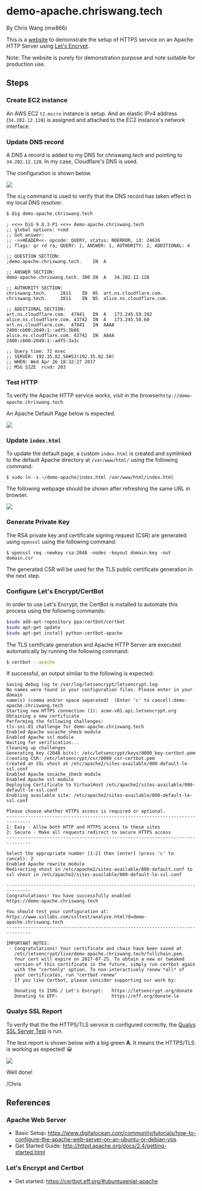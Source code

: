 # demo-apache.chriswang.tech

By Chris Wang (mw866)

This is a [website](https://demo-apache.chriswang.tech/) to demonstrate the setup of HTTPS service on an Apache HTTP Server using [Let's Encrypt](https://letsencrypt.org/).

Note: The website is purely for demonstration purpose and note suitable for production use.

## Steps
### Create EC2 instance
An AWS EC2 `t2.micro` instance is setup. And an elastic IPv4 address (`34.202.12.128`) is assigned and attached to the EC2 instance's network interface.

### Update DNS record

A DNS `A` record is added to my DNS for chriswang.tech and pointing to `34.202.12.128`. In my case, Cloudflare's DNS is used.

 The configuration is shown below.

![](images/dns.png)

The `dig` command is used to verify that the DNS record has taken effect in my local DNS resolver.

```bash
$ dig demo-apache.chriswang.tech
```

    ; <<>> DiG 9.8.3-P1 <<>> demo-apache.chriswang.tech
    ;; global options: +cmd
    ;; Got answer:
    ;; ->>HEADER<<- opcode: QUERY, status: NOERROR, id: 24626
    ;; flags: qr rd ra; QUERY: 1, ANSWER: 1, AUTHORITY: 2, ADDITIONAL: 4
    
    ;; QUESTION SECTION:
    ;demo-apache.chriswang.tech.	IN	A
    
    ;; ANSWER SECTION:
    demo-apache.chriswang.tech. 300	IN	A	34.202.12.128
    
    ;; AUTHORITY SECTION:
    chriswang.tech.		2811	IN	NS	art.ns.cloudflare.com.
    chriswang.tech.		2811	IN	NS	alice.ns.cloudflare.com.
    
    ;; ADDITIONAL SECTION:
    art.ns.cloudflare.com.	47841	IN	A	173.245.59.102
    alice.ns.cloudflare.com. 43742	IN	A	173.245.58.60
    art.ns.cloudflare.com.	47841	IN	AAAA	2400:cb00:2049:1::adf5:3b66
    alice.ns.cloudflare.com. 43742	IN	AAAA	2400:cb00:2049:1::adf5:3a3c
    
    ;; Query time: 72 msec
    ;; SERVER: 192.35.82.50#53(192.35.82.50)
    ;; WHEN: Wed Apr 26 18:32:27 2017
    ;; MSG SIZE  rcvd: 203


### Test HTTP
To verify the Apache HTTP service works, visit in the browser`http://demo-apache.chriswang.tech`.

An Apache Default Page below is expected.

![](images/default_apache.png)



### Update `index.html`

To update the default page, a custom `index.html` is created and symlinked to the default Apache directory at `/var/www/html/` using the following command:

`$ sudo ln -s ~/demo-apache/index.html /var/www/html/index.html`

The following webpage should be shown after refreshing the same URL in browser.

![](images/index_html.png)

### Generate Private Key

The RSA private key and certificate signing request (CSR) are generated using `openssl` using the following command:

`$ openssl req -newkey rsa:2048 -nodes -keyout domain.key -out domain.csr`

The generated CSR will be used for the TLS public certificate generation in the next step.

### Configure Let's Encrypt/CertBot

In order to use Let's Encrypt, the CertBot is installed to automate this process using the following commands:
```bash
$sudo add-apt-repository ppa:certbot/certbot
$sudo apt-get update
$sudo apt-get install python-certbot-apache
```

The TLS certificate generation and Apache HTTP Server are executed automatically by running the following command:


```bash
$ certbot --apache 
```

If successful, an output similar to the following is expected:

    Saving debug log to /var/log/letsencrypt/letsencrypt.log
    No names were found in your configuration files. Please enter in your domain
    name(s) (comma and/or space separated)  (Enter 'c' to cancel):demo-apache.chriswang.tech
    Starting new HTTPS connection (1): acme-v01.api.letsencrypt.org
    Obtaining a new certificate
    Performing the following challenges:
    tls-sni-01 challenge for demo-apache.chriswang.tech
    Enabled Apache socache_shmcb module
    Enabled Apache ssl module
    Waiting for verification...
    Cleaning up challenges
    Generating key (2048 bits): /etc/letsencrypt/keys/0000_key-certbot.pem
    Creating CSR: /etc/letsencrypt/csr/0000_csr-certbot.pem
    Created an SSL vhost at /etc/apache2/sites-available/000-default-le-ssl.conf
    Enabled Apache socache_shmcb module
    Enabled Apache ssl module
    Deploying Certificate to VirtualHost /etc/apache2/sites-available/000-default-le-ssl.conf
    Enabling available site: /etc/apache2/sites-available/000-default-le-ssl.conf
    
    Please choose whether HTTPS access is required or optional.
    -------------------------------------------------------------------------------
    1: Easy - Allow both HTTP and HTTPS access to these sites
    2: Secure - Make all requests redirect to secure HTTPS access
    -------------------------------------------------------------------------------
    
    Select the appropriate number [1-2] then [enter] (press 'c' to cancel): 2
    Enabled Apache rewrite module
    Redirecting vhost in /etc/apache2/sites-available/000-default.conf to ssl vhost in /etc/apache2/sites-available/000-default-le-ssl.conf
    
    -------------------------------------------------------------------------------
    Congratulations! You have successfully enabled
    https://demo-apache.chriswang.tech
    
    You should test your configuration at:
    https://www.ssllabs.com/ssltest/analyze.html?d=demo-apache.chriswang.tech
    -------------------------------------------------------------------------------
    
    IMPORTANT NOTES:
     - Congratulations! Your certificate and chain have been saved at
       /etc/letsencrypt/live/demo-apache.chriswang.tech/fullchain.pem.
       Your cert will expire on 2017-07-25. To obtain a new or tweaked
       version of this certificate in the future, simply run certbot again
       with the "certonly" option. To non-interactively renew *all* of
       your certificates, run "certbot renew"
     - If you like Certbot, please consider supporting our work by:
    
       Donating to ISRG / Let's Encrypt:   https://letsencrypt.org/donate
       Donating to EFF:                    https://eff.org/donate-le

### Qualys SSL Report

To verify that the the HTTPS/TLS service is configured correctly, the [Qualys SSL Server Test](https://www.ssllabs.com/ssltest/analyze.html?d=demo-apache.chriswang.tech) is run. 

The test report is shown below with a big green **A**. It means the HTTPS/TLS is working as expected! 😀

![](images/ssl_report.png)



Well done!



/Chris

## References

### Apache Web Server
*  Basic Setup: https://www.digitalocean.com/community/tutorials/how-to-configure-the-apache-web-server-on-an-ubuntu-or-debian-vps
*  Get Started Guide: 
   http://httpd.apache.org/docs/2.4/getting-started.html

### Let's Encrypt and Certbot
* Get started: https://certbot.eff.org/#ubuntuxenial-apache

